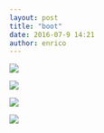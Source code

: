 ```yaml
---
layout: post
title: "boot"
date: 2016-07-9 14:21
author: enrico
---
```


![](http://img1.topimagens.com/ti/significado-dos-nomes/significado-dos-nomes_084.jpg)

![](http://media.travelblog.it/N/Nof/Nofood.jpg)

![](http://www.comune.montevarchi.ar.it/uploads/kcFinder/images/scuola%20generale%20si%20ricomincia%20verticale(1).jpg)

![](http://www.ciclopendolo.com/wp-content/uploads/2014/08/SavedPicture-2014812175145.jpg)
